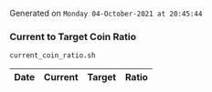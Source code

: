 Generated on `Monday 04-October-2021 at 20:45:44`

### Current to Target Coin Ratio
`current_coin_ratio.sh`

Date|Current|Target|Ratio
---|---|---|---

